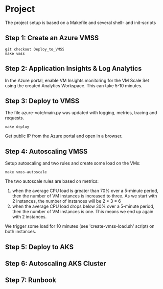 # Project

The project setup is based on a Makefile and several shell- and init-scripts


## Step 1: Create an Azure VMSS

    git checkout Deploy_to_VMSS
    make vmss


## Step 2: Application Insights & Log Analytics

In the Azure portal, enable VM Insights monitoring for the VM Scale Set using the 
created Analytics Workspace. This can take 5-10 minutes.


## Step 3: Deploy to VMSS

The file azure-vote/main.py was updated with logging, metrics, tracing and requests.

    make deploy

Get public IP from the Azure portal and open in a browser.


## Step 4: Autoscaling VMSS

Setup autoscaling and two rules and create some load on the VMs:

    make vmss-autoscale

The two autoscale rules are based on metrics:

1. when the average CPU load is greater than 70% over a 5-minute period, then the number of VM instances is increased to three. As we start with 2 instances, the number of instances will be 2 * 3 = 6
2. when the average CPU load drops below 30% over a 5-minute period, then the number of VM instances is one. This means we end up again with 2 instances.

We trigger some load for 10 minutes (see 'create-vmss-load.sh' script) on both instances.


## Step 5: Deploy to AKS

## Step 6: Autoscaling AKS Cluster

## Step 7: Runbook
